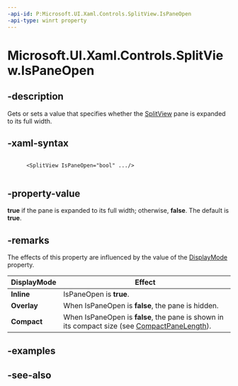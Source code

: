 ```yaml
---
-api-id: P:Microsoft.UI.Xaml.Controls.SplitView.IsPaneOpen
-api-type: winrt property
---
```


<!-- Property syntax
public bool IsPaneOpen { get;  set; }
-->

# Microsoft.UI.Xaml.Controls.SplitView.IsPaneOpen

## -description
Gets or sets a value that specifies whether the [SplitView](splitview.md) pane is expanded to its full width.

## -xaml-syntax
```xaml

      <SplitView IsPaneOpen="bool" .../>
    
```


## -property-value
**true** if the pane is expanded to its full width; otherwise, **false**. The default is **true**.

## -remarks

The effects of this property are influenced by the value of the [DisplayMode](splitview_displaymode.md) property.

| DisplayMode | Effect |
|---|---|
| **Inline** | IsPaneOpen is **true**. |
| **Overlay** | When IsPaneOpen is **false**, the pane is hidden. |
| **Compact** | When IsPaneOpen is **false**, the pane is shown in its compact size (see [CompactPaneLength](splitview_compactpanelength.md)). |

## -examples

## -see-also

